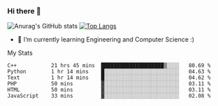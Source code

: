 ### Hi there 👋

![Anurag's GitHub stats](https://github-readme-stats.vercel.app/api?username=MatteoIorio11&show_icons=true&theme=dark) 
[![Top Langs](https://github-readme-stats.vercel.app/api/top-langs/?username=MatteoIorio11&theme=dark)](https://github.com/MatteoIorio11/github-readme-stats)

- 🌱 I’m currently learning Engineering and Computer Science :)

<!--
**MatteoIorio11/MatteoIorio11** is a ✨ _special_ ✨ repository because its `README.md` (this file) appears on your GitHub profile.

Here are some ideas to get you started:

- 🔭 I’m currently working on ...
- 🌱 I’m currently learning ...
- 👯 I’m looking to collaborate on ...
- 🤔 I’m looking for help with ...
- 💬 Ask me about ...
- 📫 How to reach me: ...
- 😄 Pronouns: ...
- ⚡ Fun fact: ...
-->
My Stats
<!--START_SECTION:waka-->

```text
C++           21 hrs 45 mins  ████████████████████▒░░░░   80.69 %
Python        1 hr 14 mins    █░░░░░░░░░░░░░░░░░░░░░░░░   04.63 %
Text          1 hr 14 mins    █░░░░░░░░░░░░░░░░░░░░░░░░   04.62 %
PHP           50 mins         ▓░░░░░░░░░░░░░░░░░░░░░░░░   03.11 %
HTML          50 mins         ▓░░░░░░░░░░░░░░░░░░░░░░░░   03.11 %
JavaScript    33 mins         ▓░░░░░░░░░░░░░░░░░░░░░░░░   02.08 %
```

<!--END_SECTION:waka-->
